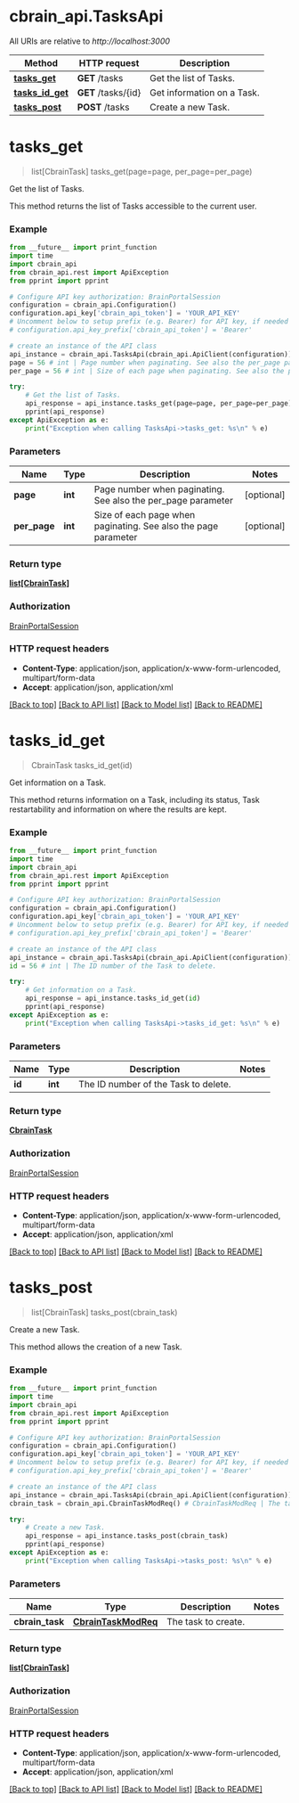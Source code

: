 # cbrain_api.TasksApi

All URIs are relative to *http://localhost:3000*

Method | HTTP request | Description
------------- | ------------- | -------------
[**tasks_get**](TasksApi.md#tasks_get) | **GET** /tasks | Get the list of Tasks.
[**tasks_id_get**](TasksApi.md#tasks_id_get) | **GET** /tasks/{id} | Get information on a Task.
[**tasks_post**](TasksApi.md#tasks_post) | **POST** /tasks | Create a new Task.


# **tasks_get**
> list[CbrainTask] tasks_get(page=page, per_page=per_page)

Get the list of Tasks.

This method returns the list of Tasks accessible to the current user. 

### Example
```python
from __future__ import print_function
import time
import cbrain_api
from cbrain_api.rest import ApiException
from pprint import pprint

# Configure API key authorization: BrainPortalSession
configuration = cbrain_api.Configuration()
configuration.api_key['cbrain_api_token'] = 'YOUR_API_KEY'
# Uncomment below to setup prefix (e.g. Bearer) for API key, if needed
# configuration.api_key_prefix['cbrain_api_token'] = 'Bearer'

# create an instance of the API class
api_instance = cbrain_api.TasksApi(cbrain_api.ApiClient(configuration))
page = 56 # int | Page number when paginating. See also the per_page parameter (optional)
per_page = 56 # int | Size of each page when paginating. See also the page parameter (optional)

try:
    # Get the list of Tasks.
    api_response = api_instance.tasks_get(page=page, per_page=per_page)
    pprint(api_response)
except ApiException as e:
    print("Exception when calling TasksApi->tasks_get: %s\n" % e)
```

### Parameters

Name | Type | Description  | Notes
------------- | ------------- | ------------- | -------------
 **page** | **int**| Page number when paginating. See also the per_page parameter | [optional] 
 **per_page** | **int**| Size of each page when paginating. See also the page parameter | [optional] 

### Return type

[**list[CbrainTask]**](CbrainTask.md)

### Authorization

[BrainPortalSession](../README.md#BrainPortalSession)

### HTTP request headers

 - **Content-Type**: application/json, application/x-www-form-urlencoded, multipart/form-data
 - **Accept**: application/json, application/xml

[[Back to top]](#) [[Back to API list]](../README.md#documentation-for-api-endpoints) [[Back to Model list]](../README.md#documentation-for-models) [[Back to README]](../README.md)

# **tasks_id_get**
> CbrainTask tasks_id_get(id)

Get information on a Task.

This method returns information on a Task, including its status, Task restartability and information on where the results are kept. 

### Example
```python
from __future__ import print_function
import time
import cbrain_api
from cbrain_api.rest import ApiException
from pprint import pprint

# Configure API key authorization: BrainPortalSession
configuration = cbrain_api.Configuration()
configuration.api_key['cbrain_api_token'] = 'YOUR_API_KEY'
# Uncomment below to setup prefix (e.g. Bearer) for API key, if needed
# configuration.api_key_prefix['cbrain_api_token'] = 'Bearer'

# create an instance of the API class
api_instance = cbrain_api.TasksApi(cbrain_api.ApiClient(configuration))
id = 56 # int | The ID number of the Task to delete.

try:
    # Get information on a Task.
    api_response = api_instance.tasks_id_get(id)
    pprint(api_response)
except ApiException as e:
    print("Exception when calling TasksApi->tasks_id_get: %s\n" % e)
```

### Parameters

Name | Type | Description  | Notes
------------- | ------------- | ------------- | -------------
 **id** | **int**| The ID number of the Task to delete. | 

### Return type

[**CbrainTask**](CbrainTask.md)

### Authorization

[BrainPortalSession](../README.md#BrainPortalSession)

### HTTP request headers

 - **Content-Type**: application/json, application/x-www-form-urlencoded, multipart/form-data
 - **Accept**: application/json, application/xml

[[Back to top]](#) [[Back to API list]](../README.md#documentation-for-api-endpoints) [[Back to Model list]](../README.md#documentation-for-models) [[Back to README]](../README.md)

# **tasks_post**
> list[CbrainTask] tasks_post(cbrain_task)

Create a new Task.

This method allows the creation of a new Task. 

### Example
```python
from __future__ import print_function
import time
import cbrain_api
from cbrain_api.rest import ApiException
from pprint import pprint

# Configure API key authorization: BrainPortalSession
configuration = cbrain_api.Configuration()
configuration.api_key['cbrain_api_token'] = 'YOUR_API_KEY'
# Uncomment below to setup prefix (e.g. Bearer) for API key, if needed
# configuration.api_key_prefix['cbrain_api_token'] = 'Bearer'

# create an instance of the API class
api_instance = cbrain_api.TasksApi(cbrain_api.ApiClient(configuration))
cbrain_task = cbrain_api.CbrainTaskModReq() # CbrainTaskModReq | The task to create.

try:
    # Create a new Task.
    api_response = api_instance.tasks_post(cbrain_task)
    pprint(api_response)
except ApiException as e:
    print("Exception when calling TasksApi->tasks_post: %s\n" % e)
```

### Parameters

Name | Type | Description  | Notes
------------- | ------------- | ------------- | -------------
 **cbrain_task** | [**CbrainTaskModReq**](CbrainTaskModReq.md)| The task to create. | 

### Return type

[**list[CbrainTask]**](CbrainTask.md)

### Authorization

[BrainPortalSession](../README.md#BrainPortalSession)

### HTTP request headers

 - **Content-Type**: application/json, application/x-www-form-urlencoded, multipart/form-data
 - **Accept**: application/json, application/xml

[[Back to top]](#) [[Back to API list]](../README.md#documentation-for-api-endpoints) [[Back to Model list]](../README.md#documentation-for-models) [[Back to README]](../README.md)

